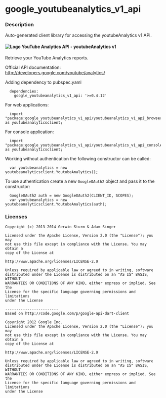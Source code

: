 # google_youtubeanalytics_v1_api

### Description

Auto-generated client library for accessing the youtubeAnalytics v1 API.

#### ![Logo](http://www.google.com/images/icons/product/youtube-16.png) YouTube Analytics API - youtubeAnalytics v1

Retrieve your YouTube Analytics reports.

Official API documentation: http://developers.google.com/youtube/analytics/

Adding dependency to pubspec.yaml

```
  dependencies:
    google_youtubeanalytics_v1_api: '>=0.4.12'
```

For web applications:

```
  import "package:google_youtubeanalytics_v1_api/youtubeanalytics_v1_api_browser.dart" as youtubeanalyticsclient;
```

For console application:

```
  import "package:google_youtubeanalytics_v1_api/youtubeanalytics_v1_api_console.dart" as youtubeanalyticsclient;
```

Working without authentication the following constructor can be called:

```
  var youtubeanalytics = new youtubeanalyticsclient.YoutubeAnalytics();
```

To use authentication create a new `GoogleOAuth2` object and pass it to the constructor:


```
  GoogleOAuth2 auth = new GoogleOAuth2(CLIENT_ID, SCOPES);
  var youtubeanalytics = new youtubeanalyticsclient.YoutubeAnalytics(auth);
```

### Licenses

```
Copyright (c) 2013-2014 Gerwin Sturm & Adam Singer

Licensed under the Apache License, Version 2.0 (the "License"); you may 
not use this file except in compliance with the License. You may obtain a 
copy of the License at

http://www.apache.org/licenses/LICENSE-2.0

Unless required by applicable law or agreed to in writing, software
distributed under the License is distributed on an "AS IS" BASIS, WITHOUT
WARRANTIES OR CONDITIONS OF ANY KIND, either express or implied. See the
License for the specific language governing permissions and limitations 
under the License

------------------------
Based on http://code.google.com/p/google-api-dart-client

Copyright 2012 Google Inc.
Licensed under the Apache License, Version 2.0 (the "License"); you may 
not use this file except in compliance with the License. You may obtain a
copy of the License at

http://www.apache.org/licenses/LICENSE-2.0

Unless required by applicable law or agreed to in writing, software
distributed under the License is distributed on an "AS IS" BASIS, WITHOUT
WARRANTIES OR CONDITIONS OF ANY KIND, either express or implied. See the
License for the specific language governing permissions and limitations 
under the License

```
